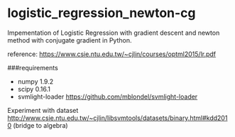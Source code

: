 # logistic_regression_newton-cg

Impementation of Logistic Regression with gradient descent and newton method with conjugate gradient in Python. 

reference: https://www.csie.ntu.edu.tw/~cjlin/courses/optml2015/lr.pdf

###requirements
- numpy 1.9.2
- scipy 0.16.1
- svmlight-loader https://github.com/mblondel/svmlight-loader


Experiment with dataset
http://www.csie.ntu.edu.tw/~cjlin/libsvmtools/datasets/binary.html#kdd2010 (bridge to algebra)
